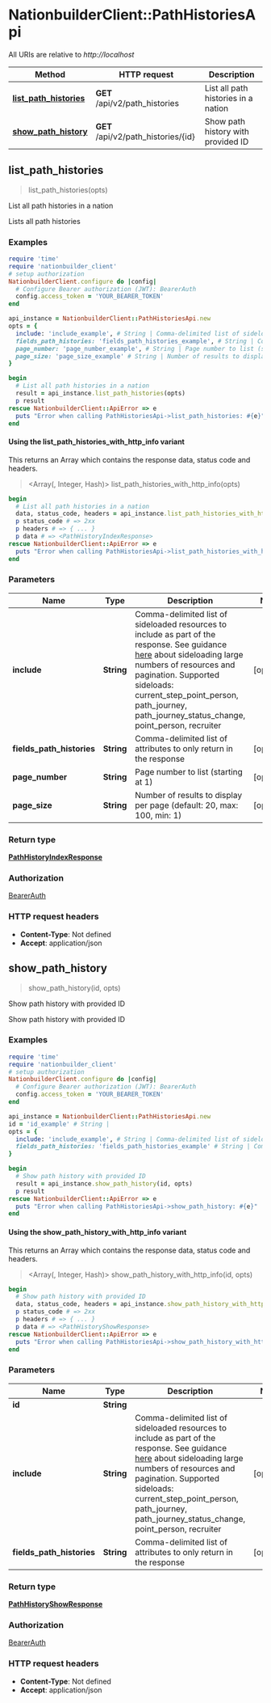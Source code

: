 # NationbuilderClient::PathHistoriesApi

All URIs are relative to *http://localhost*

| Method | HTTP request | Description |
| ------ | ------------ | ----------- |
| [**list_path_histories**](PathHistoriesApi.md#list_path_histories) | **GET** /api/v2/path_histories | List all path histories in a nation |
| [**show_path_history**](PathHistoriesApi.md#show_path_history) | **GET** /api/v2/path_histories/{id} | Show path history with provided ID |


## list_path_histories

> <PathHistoryIndexResponse> list_path_histories(opts)

List all path histories in a nation

Lists all path histories

### Examples

```ruby
require 'time'
require 'nationbuilder_client'
# setup authorization
NationbuilderClient.configure do |config|
  # Configure Bearer authorization (JWT): BearerAuth
  config.access_token = 'YOUR_BEARER_TOKEN'
end

api_instance = NationbuilderClient::PathHistoriesApi.new
opts = {
  include: 'include_example', # String | Comma-delimited list of sideloaded resources to include as part of the response. See guidance [here](/api/v2/docs#overview--paginating-sideloads) about sideloading large numbers of resources and pagination.  Supported sideloads: current_step_point_person, path_journey, path_journey_status_change, point_person, recruiter 
  fields_path_histories: 'fields_path_histories_example', # String | Comma-delimited list of attributes to only return in the response
  page_number: 'page_number_example', # String | Page number to list (starting at 1)
  page_size: 'page_size_example' # String | Number of results to display per page (default: 20, max: 100, min: 1)
}

begin
  # List all path histories in a nation
  result = api_instance.list_path_histories(opts)
  p result
rescue NationbuilderClient::ApiError => e
  puts "Error when calling PathHistoriesApi->list_path_histories: #{e}"
end
```

#### Using the list_path_histories_with_http_info variant

This returns an Array which contains the response data, status code and headers.

> <Array(<PathHistoryIndexResponse>, Integer, Hash)> list_path_histories_with_http_info(opts)

```ruby
begin
  # List all path histories in a nation
  data, status_code, headers = api_instance.list_path_histories_with_http_info(opts)
  p status_code # => 2xx
  p headers # => { ... }
  p data # => <PathHistoryIndexResponse>
rescue NationbuilderClient::ApiError => e
  puts "Error when calling PathHistoriesApi->list_path_histories_with_http_info: #{e}"
end
```

### Parameters

| Name | Type | Description | Notes |
| ---- | ---- | ----------- | ----- |
| **include** | **String** | Comma-delimited list of sideloaded resources to include as part of the response. See guidance [here](/api/v2/docs#overview--paginating-sideloads) about sideloading large numbers of resources and pagination.  Supported sideloads: current_step_point_person, path_journey, path_journey_status_change, point_person, recruiter  | [optional] |
| **fields_path_histories** | **String** | Comma-delimited list of attributes to only return in the response | [optional] |
| **page_number** | **String** | Page number to list (starting at 1) | [optional] |
| **page_size** | **String** | Number of results to display per page (default: 20, max: 100, min: 1) | [optional] |

### Return type

[**PathHistoryIndexResponse**](PathHistoryIndexResponse.md)

### Authorization

[BearerAuth](../README.md#BearerAuth)

### HTTP request headers

- **Content-Type**: Not defined
- **Accept**: application/json


## show_path_history

> <PathHistoryShowResponse> show_path_history(id, opts)

Show path history with provided ID

Show path history with provided ID 

### Examples

```ruby
require 'time'
require 'nationbuilder_client'
# setup authorization
NationbuilderClient.configure do |config|
  # Configure Bearer authorization (JWT): BearerAuth
  config.access_token = 'YOUR_BEARER_TOKEN'
end

api_instance = NationbuilderClient::PathHistoriesApi.new
id = 'id_example' # String | 
opts = {
  include: 'include_example', # String | Comma-delimited list of sideloaded resources to include as part of the response. See guidance [here](/api/v2/docs#overview--paginating-sideloads) about sideloading large numbers of resources and pagination.  Supported sideloads: current_step_point_person, path_journey, path_journey_status_change, point_person, recruiter 
  fields_path_histories: 'fields_path_histories_example' # String | Comma-delimited list of attributes to only return in the response
}

begin
  # Show path history with provided ID
  result = api_instance.show_path_history(id, opts)
  p result
rescue NationbuilderClient::ApiError => e
  puts "Error when calling PathHistoriesApi->show_path_history: #{e}"
end
```

#### Using the show_path_history_with_http_info variant

This returns an Array which contains the response data, status code and headers.

> <Array(<PathHistoryShowResponse>, Integer, Hash)> show_path_history_with_http_info(id, opts)

```ruby
begin
  # Show path history with provided ID
  data, status_code, headers = api_instance.show_path_history_with_http_info(id, opts)
  p status_code # => 2xx
  p headers # => { ... }
  p data # => <PathHistoryShowResponse>
rescue NationbuilderClient::ApiError => e
  puts "Error when calling PathHistoriesApi->show_path_history_with_http_info: #{e}"
end
```

### Parameters

| Name | Type | Description | Notes |
| ---- | ---- | ----------- | ----- |
| **id** | **String** |  |  |
| **include** | **String** | Comma-delimited list of sideloaded resources to include as part of the response. See guidance [here](/api/v2/docs#overview--paginating-sideloads) about sideloading large numbers of resources and pagination.  Supported sideloads: current_step_point_person, path_journey, path_journey_status_change, point_person, recruiter  | [optional] |
| **fields_path_histories** | **String** | Comma-delimited list of attributes to only return in the response | [optional] |

### Return type

[**PathHistoryShowResponse**](PathHistoryShowResponse.md)

### Authorization

[BearerAuth](../README.md#BearerAuth)

### HTTP request headers

- **Content-Type**: Not defined
- **Accept**: application/json

